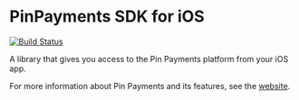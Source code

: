 # PinPayments SDK for iOS

[![Build Status](https://travis-ci.org/KrugerHeavyIndustries/pinpayments-ios-sdk.svg?branch=feature%2Ftravis)](https://travis-ci.org/KrugerHeavyIndustries/pinpayments-ios-sdk)

A library that gives you access to the Pin Payments platform from your iOS app.

For more information about Pin Payments and its features, see the [website](https://www.pinpayments.com).
